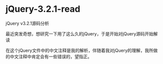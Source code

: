 # jQuery-3.2.1-read
jQuery v3.2.1源码分析

最近突发奇想，想研究一下用了这么久的jQuery，于是开始对jQuery源码开始解读

在这个jQuery文件中的中文注释是我的解析，伴随着我对jQuery的理解，我所做的中文注释中肯定会有一些错误的，望指正。
